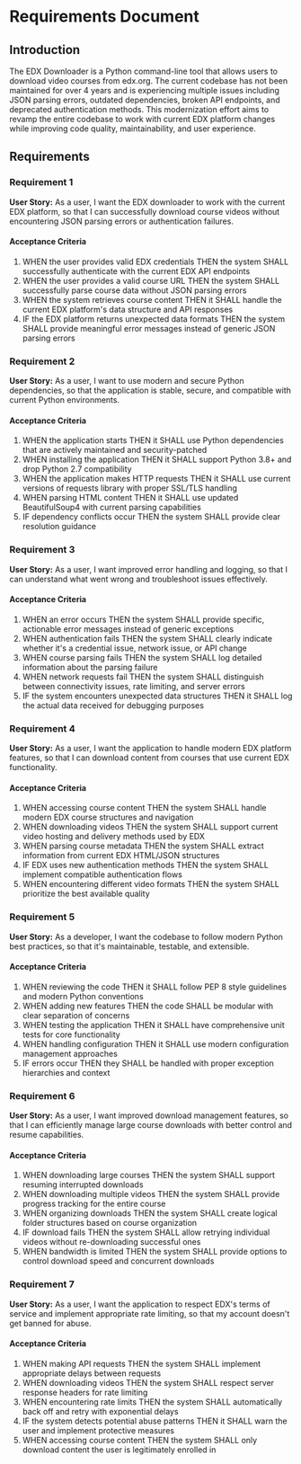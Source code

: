 # Requirements Document

## Introduction

The EDX Downloader is a Python command-line tool that allows users to download video courses from edx.org. The current codebase has not been maintained for over 4 years and is experiencing multiple issues including JSON parsing errors, outdated dependencies, broken API endpoints, and deprecated authentication methods. This modernization effort aims to revamp the entire codebase to work with current EDX platform changes while improving code quality, maintainability, and user experience.

## Requirements

### Requirement 1

**User Story:** As a user, I want the EDX downloader to work with the current EDX platform, so that I can successfully download course videos without encountering JSON parsing errors or authentication failures.

#### Acceptance Criteria

1. WHEN the user provides valid EDX credentials THEN the system SHALL successfully authenticate with the current EDX API endpoints
2. WHEN the user provides a valid course URL THEN the system SHALL successfully parse course data without JSON parsing errors
3. WHEN the system retrieves course content THEN it SHALL handle the current EDX platform's data structure and API responses
4. IF the EDX platform returns unexpected data formats THEN the system SHALL provide meaningful error messages instead of generic JSON parsing errors

### Requirement 2

**User Story:** As a user, I want to use modern and secure Python dependencies, so that the application is stable, secure, and compatible with current Python environments.

#### Acceptance Criteria

1. WHEN the application starts THEN it SHALL use Python dependencies that are actively maintained and security-patched
2. WHEN installing the application THEN it SHALL support Python 3.8+ and drop Python 2.7 compatibility
3. WHEN the application makes HTTP requests THEN it SHALL use current versions of requests library with proper SSL/TLS handling
4. WHEN parsing HTML content THEN it SHALL use updated BeautifulSoup4 with current parsing capabilities
5. IF dependency conflicts occur THEN the system SHALL provide clear resolution guidance

### Requirement 3

**User Story:** As a user, I want improved error handling and logging, so that I can understand what went wrong and troubleshoot issues effectively.

#### Acceptance Criteria

1. WHEN an error occurs THEN the system SHALL provide specific, actionable error messages instead of generic exceptions
2. WHEN authentication fails THEN the system SHALL clearly indicate whether it's a credential issue, network issue, or API change
3. WHEN course parsing fails THEN the system SHALL log detailed information about the parsing failure
4. WHEN network requests fail THEN the system SHALL distinguish between connectivity issues, rate limiting, and server errors
5. IF the system encounters unexpected data structures THEN it SHALL log the actual data received for debugging purposes

### Requirement 4

**User Story:** As a user, I want the application to handle modern EDX platform features, so that I can download content from courses that use current EDX functionality.

#### Acceptance Criteria

1. WHEN accessing course content THEN the system SHALL handle modern EDX course structures and navigation
2. WHEN downloading videos THEN the system SHALL support current video hosting and delivery methods used by EDX
3. WHEN parsing course metadata THEN the system SHALL extract information from current EDX HTML/JSON structures
4. IF EDX uses new authentication methods THEN the system SHALL implement compatible authentication flows
5. WHEN encountering different video formats THEN the system SHALL prioritize the best available quality

### Requirement 5

**User Story:** As a developer, I want the codebase to follow modern Python best practices, so that it's maintainable, testable, and extensible.

#### Acceptance Criteria

1. WHEN reviewing the code THEN it SHALL follow PEP 8 style guidelines and modern Python conventions
2. WHEN adding new features THEN the code SHALL be modular with clear separation of concerns
3. WHEN testing the application THEN it SHALL have comprehensive unit tests for core functionality
4. WHEN handling configuration THEN it SHALL use modern configuration management approaches
5. IF errors occur THEN they SHALL be handled with proper exception hierarchies and context

### Requirement 6

**User Story:** As a user, I want improved download management features, so that I can efficiently manage large course downloads with better control and resume capabilities.

#### Acceptance Criteria

1. WHEN downloading large courses THEN the system SHALL support resuming interrupted downloads
2. WHEN downloading multiple videos THEN the system SHALL provide progress tracking for the entire course
3. WHEN organizing downloads THEN the system SHALL create logical folder structures based on course organization
4. IF download fails THEN the system SHALL allow retrying individual videos without re-downloading successful ones
5. WHEN bandwidth is limited THEN the system SHALL provide options to control download speed and concurrent downloads

### Requirement 7

**User Story:** As a user, I want the application to respect EDX's terms of service and implement appropriate rate limiting, so that my account doesn't get banned for abuse.

#### Acceptance Criteria

1. WHEN making API requests THEN the system SHALL implement appropriate delays between requests
2. WHEN downloading videos THEN the system SHALL respect server response headers for rate limiting
3. WHEN encountering rate limits THEN the system SHALL automatically back off and retry with exponential delays
4. IF the system detects potential abuse patterns THEN it SHALL warn the user and implement protective measures
5. WHEN accessing course content THEN the system SHALL only download content the user is legitimately enrolled in